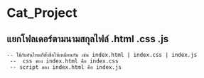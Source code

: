 # Cat_Project

## แยกโฟลเดอร์ตามนามสกุลไฟล์ .html .css .js
```
-- ใช้กับอันไหนก็ตั้งชื่อให้เหมือนกัน เช่น index.html | index.css | index.js
 --  css ของ index.html คือ index.css
 -- script ของ index.html คือ index.js
 
